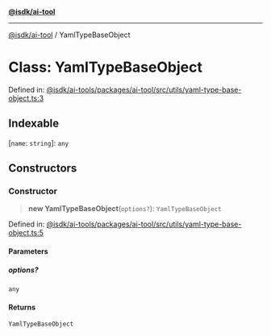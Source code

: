 [**@isdk/ai-tool**](../README.md)

***

[@isdk/ai-tool](../globals.md) / YamlTypeBaseObject

# Class: YamlTypeBaseObject

Defined in: [@isdk/ai-tools/packages/ai-tool/src/utils/yaml-type-base-object.ts:3](https://github.com/isdk/ai-tool.js/blob/fb1809b53cc75a30928176c26910792b6b8a96e1/src/utils/yaml-type-base-object.ts#L3)

## Indexable

\[`name`: `string`\]: `any`

## Constructors

### Constructor

> **new YamlTypeBaseObject**(`options?`): `YamlTypeBaseObject`

Defined in: [@isdk/ai-tools/packages/ai-tool/src/utils/yaml-type-base-object.ts:5](https://github.com/isdk/ai-tool.js/blob/fb1809b53cc75a30928176c26910792b6b8a96e1/src/utils/yaml-type-base-object.ts#L5)

#### Parameters

##### options?

`any`

#### Returns

`YamlTypeBaseObject`
